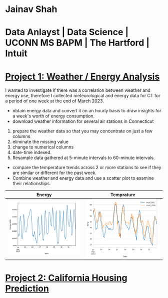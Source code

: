 

# Jainav Shah
# Data Anlayst | Data Science | UCONN MS BAPM | The Hartford | Intuit 

# [Project 1: Weather / Energy Analysis](https://github.com/jainavshah/DataSciencePortfolio/blob/main/Weather_and_Energy.ipynb)

I wanted to investigate if there was a correlation between weather and energy use, therefore I collected meteorological and energy data for CT for a period of one week at the end of March 2023.

* obtain energy data and convert it on an hourly basis to draw insights for a week's worth of energy consumption.
* download weather information for several air stations in Connecticut
1. prepare the weather data so that you may concentrate on just a few columns
2. eliminate the missing value
3. change to numerical columns
4. date-time indexed.
5. Resample data gathered at 5-minute intervals to 60-minute intervals.
* compare the temperature trends across 2 or more stations to see if they are similar or different for the past week.
* Combine weather and energy data and use a scatter plot to examine their relationships.


Energy                     |  Temprature
:-------------------------:|:-------------------------:
![](Images/EnegryProject-EnergyVSdates.png)  |  ![](Images/EnergyProject-TempVSDate.png)

# [Project 2: California Housing Prediction](https://github.com/jainavshah/DataSciencePortfolio/blob/main/CaliHousingPrediction.ipynb)


